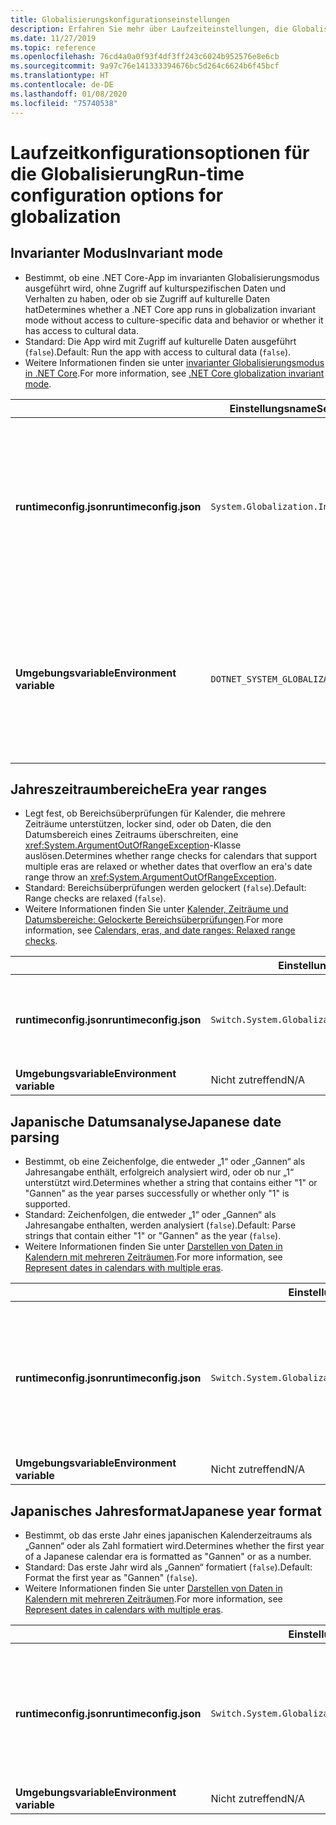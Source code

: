 ```yaml
---
title: Globalisierungskonfigurationseinstellungen
description: Erfahren Sie mehr über Laufzeiteinstellungen, die Globalisierungsaspekte einer .NET Core-App konfigurieren, z. B. wie japanische Datumsangaben analysiert werden.
ms.date: 11/27/2019
ms.topic: reference
ms.openlocfilehash: 76cd4a0a0f93f4df3ff243c6024b952576e8e6cb
ms.sourcegitcommit: 9a97c76e141333394676bc5d264c6624b6f45bcf
ms.translationtype: HT
ms.contentlocale: de-DE
ms.lasthandoff: 01/08/2020
ms.locfileid: "75740538"
---
```

# <a name="run-time-configuration-options-for-globalization"></a><span data-ttu-id="7abbe-103">Laufzeitkonfigurationsoptionen für die Globalisierung</span><span class="sxs-lookup"><span data-stu-id="7abbe-103">Run-time configuration options for globalization</span></span>

## <a name="invariant-mode"></a><span data-ttu-id="7abbe-104">Invarianter Modus</span><span class="sxs-lookup"><span data-stu-id="7abbe-104">Invariant mode</span></span>

- <span data-ttu-id="7abbe-105">Bestimmt, ob eine .NET Core-App im invarianten Globalisierungsmodus ausgeführt wird, ohne Zugriff auf kulturspezifischen Daten und Verhalten zu haben, oder ob sie Zugriff auf kulturelle Daten hat</span><span class="sxs-lookup"><span data-stu-id="7abbe-105">Determines whether a .NET Core app runs in globalization invariant mode without access to culture-specific data and behavior or whether it has access to cultural data.</span></span>
- <span data-ttu-id="7abbe-106">Standard: Die App wird mit Zugriff auf kulturelle Daten ausgeführt (`false`).</span><span class="sxs-lookup"><span data-stu-id="7abbe-106">Default: Run the app with access to cultural data (`false`).</span></span>
- <span data-ttu-id="7abbe-107">Weitere Informationen finden sie unter [invarianter Globalisierungsmodus in .NET Core](https://github.com/dotnet/runtime/blob/master/docs/design/features/globalization-invariant-mode.md).</span><span class="sxs-lookup"><span data-stu-id="7abbe-107">For more information, see [.NET Core globalization invariant mode](https://github.com/dotnet/runtime/blob/master/docs/design/features/globalization-invariant-mode.md).</span></span>

| | <span data-ttu-id="7abbe-108">Einstellungsname</span><span class="sxs-lookup"><span data-stu-id="7abbe-108">Setting name</span></span> | <span data-ttu-id="7abbe-109">Werte</span><span class="sxs-lookup"><span data-stu-id="7abbe-109">Values</span></span> |
| - | - | - |
| <span data-ttu-id="7abbe-110">**runtimeconfig.json**</span><span class="sxs-lookup"><span data-stu-id="7abbe-110">**runtimeconfig.json**</span></span> | `System.Globalization.Invariant` | <span data-ttu-id="7abbe-111">`false` – Zugriff auf kulturelle Daten</span><span class="sxs-lookup"><span data-stu-id="7abbe-111">`false` - access to cultural data</span></span><br/><span data-ttu-id="7abbe-112">`true` – Ausführung im invarianten Modus</span><span class="sxs-lookup"><span data-stu-id="7abbe-112">`true` - run in invariant mode</span></span> |
| <span data-ttu-id="7abbe-113">**Umgebungsvariable**</span><span class="sxs-lookup"><span data-stu-id="7abbe-113">**Environment variable**</span></span> | `DOTNET_SYSTEM_GLOBALIZATION_INVARIANT` | <span data-ttu-id="7abbe-114">`0` – Zugriff auf kulturelle Daten</span><span class="sxs-lookup"><span data-stu-id="7abbe-114">`0` - access to cultural data</span></span><br/><span data-ttu-id="7abbe-115">`1` – Ausführung im invarianten Modus</span><span class="sxs-lookup"><span data-stu-id="7abbe-115">`1` - run in invariant mode</span></span> |

## <a name="era-year-ranges"></a><span data-ttu-id="7abbe-116">Jahreszeitraumbereiche</span><span class="sxs-lookup"><span data-stu-id="7abbe-116">Era year ranges</span></span>

- <span data-ttu-id="7abbe-117">Legt fest, ob Bereichsüberprüfungen für Kalender, die mehrere Zeiträume unterstützen, locker sind, oder ob Daten, die den Datumsbereich eines Zeitraums überschreiten, eine <xref:System.ArgumentOutOfRangeException>-Klasse auslösen.</span><span class="sxs-lookup"><span data-stu-id="7abbe-117">Determines whether range checks for calendars that support multiple eras are relaxed or whether dates that overflow an era's date range throw an <xref:System.ArgumentOutOfRangeException>.</span></span>
- <span data-ttu-id="7abbe-118">Standard: Bereichsüberprüfungen werden gelockert (`false`).</span><span class="sxs-lookup"><span data-stu-id="7abbe-118">Default: Range checks are relaxed (`false`).</span></span>
- <span data-ttu-id="7abbe-119">Weitere Informationen finden Sie unter [Kalender, Zeiträume und Datumsbereiche: Gelockerte Bereichsüberprüfungen](../../standard/datetime/working-with-calendars.md#calendars-eras-and-date-ranges-relaxed-range-checks).</span><span class="sxs-lookup"><span data-stu-id="7abbe-119">For more information, see [Calendars, eras, and date ranges: Relaxed range checks](../../standard/datetime/working-with-calendars.md#calendars-eras-and-date-ranges-relaxed-range-checks).</span></span>

| | <span data-ttu-id="7abbe-120">Einstellungsname</span><span class="sxs-lookup"><span data-stu-id="7abbe-120">Setting name</span></span> | <span data-ttu-id="7abbe-121">Werte</span><span class="sxs-lookup"><span data-stu-id="7abbe-121">Values</span></span> |
| - | - | - |
| <span data-ttu-id="7abbe-122">**runtimeconfig.json**</span><span class="sxs-lookup"><span data-stu-id="7abbe-122">**runtimeconfig.json**</span></span> | `Switch.System.Globalization.EnforceJapaneseEraYearRanges` | <span data-ttu-id="7abbe-123">`false` – gelockerte Bereichsüberprüfungen</span><span class="sxs-lookup"><span data-stu-id="7abbe-123">`false` - relaxed range checks</span></span><br/><span data-ttu-id="7abbe-124">`true` – Überschreitungen verursachen eine Ausnahme</span><span class="sxs-lookup"><span data-stu-id="7abbe-124">`true` - overflows cause an exception</span></span> |
| <span data-ttu-id="7abbe-125">**Umgebungsvariable**</span><span class="sxs-lookup"><span data-stu-id="7abbe-125">**Environment variable**</span></span> | <span data-ttu-id="7abbe-126">Nicht zutreffend</span><span class="sxs-lookup"><span data-stu-id="7abbe-126">N/A</span></span> | <span data-ttu-id="7abbe-127">Nicht zutreffend</span><span class="sxs-lookup"><span data-stu-id="7abbe-127">N/A</span></span> |

## <a name="japanese-date-parsing"></a><span data-ttu-id="7abbe-128">Japanische Datumsanalyse</span><span class="sxs-lookup"><span data-stu-id="7abbe-128">Japanese date parsing</span></span>

- <span data-ttu-id="7abbe-129">Bestimmt, ob eine Zeichenfolge, die entweder „1“ oder „Gannen“ als Jahresangabe enthält, erfolgreich analysiert wird, oder ob nur „1“ unterstützt wird.</span><span class="sxs-lookup"><span data-stu-id="7abbe-129">Determines whether a string that contains either "1" or "Gannen" as the year parses successfully or whether only "1" is supported.</span></span>
- <span data-ttu-id="7abbe-130">Standard: Zeichenfolgen, die entweder „1“ oder „Gannen“ als Jahresangabe enthalten, werden analysiert (`false`).</span><span class="sxs-lookup"><span data-stu-id="7abbe-130">Default: Parse strings that contain either "1" or "Gannen" as the year (`false`).</span></span>
- <span data-ttu-id="7abbe-131">Weitere Informationen finden Sie unter [Darstellen von Daten in Kalendern mit mehreren Zeiträumen](../../standard/datetime/working-with-calendars.md#represent-dates-in-calendars-with-multiple-eras).</span><span class="sxs-lookup"><span data-stu-id="7abbe-131">For more information, see [Represent dates in calendars with multiple eras](../../standard/datetime/working-with-calendars.md#represent-dates-in-calendars-with-multiple-eras).</span></span>

| | <span data-ttu-id="7abbe-132">Einstellungsname</span><span class="sxs-lookup"><span data-stu-id="7abbe-132">Setting name</span></span> | <span data-ttu-id="7abbe-133">Werte</span><span class="sxs-lookup"><span data-stu-id="7abbe-133">Values</span></span> |
| - | - | - |
| <span data-ttu-id="7abbe-134">**runtimeconfig.json**</span><span class="sxs-lookup"><span data-stu-id="7abbe-134">**runtimeconfig.json**</span></span> | `Switch.System.Globalization.EnforceLegacyJapaneseDateParsing` | <span data-ttu-id="7abbe-135">`false` – „Gannen“ oder „1“ wird unterstützt</span><span class="sxs-lookup"><span data-stu-id="7abbe-135">`false` - "Gannen" or "1" is supported</span></span><br/><span data-ttu-id="7abbe-136">`true` – nur „1“ wird unterstützt</span><span class="sxs-lookup"><span data-stu-id="7abbe-136">`true` - only "1" is supported</span></span> |
| <span data-ttu-id="7abbe-137">**Umgebungsvariable**</span><span class="sxs-lookup"><span data-stu-id="7abbe-137">**Environment variable**</span></span> | <span data-ttu-id="7abbe-138">Nicht zutreffend</span><span class="sxs-lookup"><span data-stu-id="7abbe-138">N/A</span></span> | <span data-ttu-id="7abbe-139">Nicht zutreffend</span><span class="sxs-lookup"><span data-stu-id="7abbe-139">N/A</span></span> |

## <a name="japanese-year-format"></a><span data-ttu-id="7abbe-140">Japanisches Jahresformat</span><span class="sxs-lookup"><span data-stu-id="7abbe-140">Japanese year format</span></span>

- <span data-ttu-id="7abbe-141">Bestimmt, ob das erste Jahr eines japanischen Kalenderzeitraums als „Gannen“ oder als Zahl formatiert wird.</span><span class="sxs-lookup"><span data-stu-id="7abbe-141">Determines whether the first year of a Japanese calendar era is formatted as "Gannen" or as a number.</span></span>
- <span data-ttu-id="7abbe-142">Standard: Das erste Jahr wird als „Gannen“ formatiert (`false`).</span><span class="sxs-lookup"><span data-stu-id="7abbe-142">Default: Format the first year as "Gannen" (`false`).</span></span>
- <span data-ttu-id="7abbe-143">Weitere Informationen finden Sie unter [Darstellen von Daten in Kalendern mit mehreren Zeiträumen](../../standard/datetime/working-with-calendars.md#represent-dates-in-calendars-with-multiple-eras).</span><span class="sxs-lookup"><span data-stu-id="7abbe-143">For more information, see [Represent dates in calendars with multiple eras](../../standard/datetime/working-with-calendars.md#represent-dates-in-calendars-with-multiple-eras).</span></span>

| | <span data-ttu-id="7abbe-144">Einstellungsname</span><span class="sxs-lookup"><span data-stu-id="7abbe-144">Setting name</span></span> | <span data-ttu-id="7abbe-145">Werte</span><span class="sxs-lookup"><span data-stu-id="7abbe-145">Values</span></span> |
| - | - | - |
| <span data-ttu-id="7abbe-146">**runtimeconfig.json**</span><span class="sxs-lookup"><span data-stu-id="7abbe-146">**runtimeconfig.json**</span></span> | `Switch.System.Globalization.FormatJapaneseFirstYearAsANumber` | <span data-ttu-id="7abbe-147">`false` – Formatierung als „Gannen“</span><span class="sxs-lookup"><span data-stu-id="7abbe-147">`false` - format as "Gannen"</span></span><br/><span data-ttu-id="7abbe-148">`true` – Formatierung als Zahl</span><span class="sxs-lookup"><span data-stu-id="7abbe-148">`true` - format as number</span></span> |
| <span data-ttu-id="7abbe-149">**Umgebungsvariable**</span><span class="sxs-lookup"><span data-stu-id="7abbe-149">**Environment variable**</span></span> | <span data-ttu-id="7abbe-150">Nicht zutreffend</span><span class="sxs-lookup"><span data-stu-id="7abbe-150">N/A</span></span> | <span data-ttu-id="7abbe-151">Nicht zutreffend</span><span class="sxs-lookup"><span data-stu-id="7abbe-151">N/A</span></span> |
